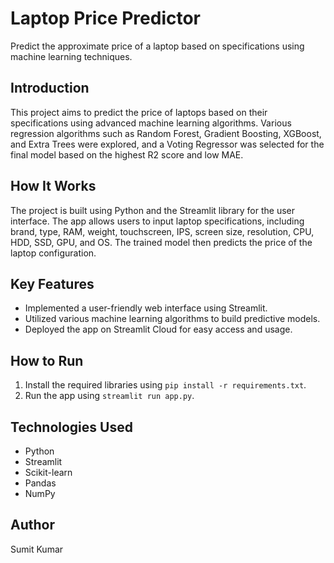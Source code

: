 # Laptop Price Predictor

Predict the approximate price of a laptop based on specifications using machine learning techniques.

## Introduction
This project aims to predict the price of laptops based on their specifications using advanced machine learning algorithms. Various regression algorithms such as Random Forest, Gradient Boosting, XGBoost, and Extra Trees were explored, and a Voting Regressor was selected for the final model based on the highest R2 score and low MAE.

## How It Works
The project is built using Python and the Streamlit library for the user interface. The app allows users to input laptop specifications, including brand, type, RAM, weight, touchscreen, IPS, screen size, resolution, CPU, HDD, SSD, GPU, and OS. The trained model then predicts the price of the laptop configuration.

## Key Features
- Implemented a user-friendly web interface using Streamlit.
- Utilized various machine learning algorithms to build predictive models.
- Deployed the app on Streamlit Cloud for easy access and usage.

## How to Run
1. Install the required libraries using `pip install -r requirements.txt`.
2. Run the app using `streamlit run app.py`.

## Technologies Used
- Python
- Streamlit
- Scikit-learn
- Pandas
- NumPy

## Author
Sumit Kumar 


